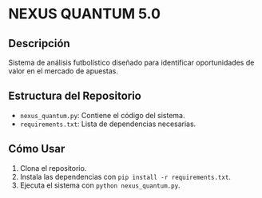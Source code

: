 # NEXUS QUANTUM 5.0

## Descripción
Sistema de análisis futbolístico diseñado para identificar oportunidades de valor en el mercado de apuestas.

## Estructura del Repositorio
- `nexus_quantum.py`: Contiene el código del sistema.
- `requirements.txt`: Lista de dependencias necesarias.

## Cómo Usar
1. Clona el repositorio.
2. Instala las dependencias con `pip install -r requirements.txt`.
3. Ejecuta el sistema con `python nexus_quantum.py`.
